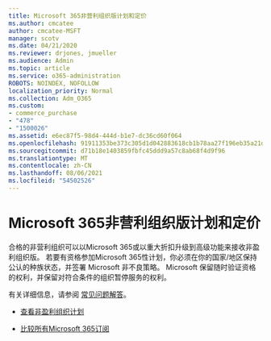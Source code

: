 ```yaml
---
title: Microsoft 365非营利组织版计划和定价
ms.author: cmcatee
author: cmcatee-MSFT
manager: scotv
ms.date: 04/21/2020
ms.reviewer: drjones, jmueller
ms.audience: Admin
ms.topic: article
ms.service: o365-administration
ROBOTS: NOINDEX, NOFOLLOW
localization_priority: Normal
ms.collection: Adm_O365
ms.custom:
- commerce_purchase
- "478"
- "1500026"
ms.assetid: e6ec87f5-98d4-444d-b1e7-dc36cd60f064
ms.openlocfilehash: 91911353be373c305d1d042883618cb1b78aa27f196eb35a21d031113b61c4fb
ms.sourcegitcommit: d71b18e1403859fbfc45ddd9a57c8ab68f4d9f96
ms.translationtype: MT
ms.contentlocale: zh-CN
ms.lasthandoff: 08/06/2021
ms.locfileid: "54502526"
---
```

# <a name="microsoft-365-for-nonprofit-plans-and-pricing"></a>Microsoft 365非营利组织版计划和定价

合格的非营利组织可以以Microsoft 365或以重大折扣升级到高级功能来接收非盈利组织版。 若要有资格参加Microsoft 365性计划，你必须在你的国家/地区保持公认的[](https://go.microsoft.com/fwlink/p/?LinkID=330253)种族状态，并签署 Microsoft 非不良策略。 Microsoft 保留随时验证资格的权利，并保留对符合条件的组织暂停服务的权利。
  
有关详细信息，请参阅 [常见问题解答](https://products.office.com/nonprofit/office-365-nonprofit)。
  
- [查看非盈利组织计划](https://products.office.com/nonprofit/office-365-nonprofit-plans-and-pricing?tab=1)

- [比较所有Microsoft 365订阅](https://products.office.com/business/compare-more-office-365-for-business-plans)